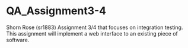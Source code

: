 # QA_Assignment3-4
Shorn Rose (sr1883) Assignment 3/4 that focuses on integration testing. This assignment will implement a web interface to an existing piece of software.
